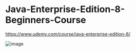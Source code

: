 # Java-Enterprise-Edition-8-Beginners-Course

https://www.udemy.com/course/java-enterprise-edition-8/


![image](https://user-images.githubusercontent.com/39504405/201054500-aca444b1-5eb1-46fc-919b-96bcf0be0604.png)
